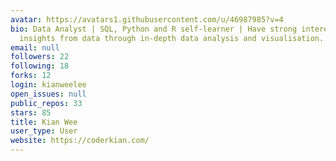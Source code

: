 ```yaml
---
avatar: https://avatars1.githubusercontent.com/u/46987985?v=4
bio: Data Analyst | SQL, Python and R self-learner | Have strong interest in creating
  insights from data through in-depth data analysis and visualisation.
email: null
followers: 22
following: 18
forks: 12
login: kianweelee
open_issues: null
public_repos: 33
stars: 85
title: Kian Wee
user_type: User
website: https://coderkian.com/
---
```

